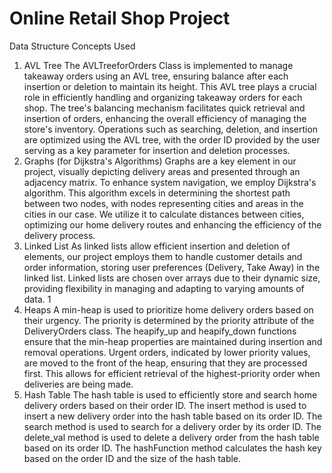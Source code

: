 # Online Retail Shop Project
 
Data Structure Concepts Used
1. AVL Tree
The AVLTreeforOrders Class is implemented to manage takeaway orders using an AVL tree, ensuring
balance after each insertion or deletion to maintain its height. This AVL tree plays a crucial role in
efficiently handling and organizing takeaway orders for each shop. The tree's balancing mechanism
facilitates quick retrieval and insertion of orders, enhancing the overall efficiency of managing the store's
inventory. Operations such as searching, deletion, and insertion are optimized using the AVL tree, with
the order ID provided by the user serving as a key parameter for insertion and deletion processes.
2. Graphs (for Dijkstra's Algorithms)
Graphs are a key element in our project, visually depicting delivery areas and presented through an
adjacency matrix. To enhance system navigation, we employ Dijkstra's algorithm. This algorithm excels
in determining the shortest path between two nodes, with nodes representing cities and areas in the cities
in our case. We utilize it to calculate distances between cities, optimizing our home delivery routes and
enhancing the efficiency of the delivery process.
3. Linked List
As linked lists allow efficient insertion and deletion of elements, our project employs them to handle
customer details and order information, storing user preferences (Delivery, Take Away) in the linked list.
Linked lists are chosen over arrays due to their dynamic size, providing flexibility in managing and
adapting to varying amounts of data.
1
4. Heaps
A min-heap is used to prioritize home delivery orders based on their urgency. The priority is determined
by the priority attribute of the DeliveryOrders class. The heapify_up and heapify_down functions ensure
that the min-heap properties are maintained during insertion and removal operations. Urgent orders,
indicated by lower priority values, are moved to the front of the heap, ensuring that they are processed
first. This allows for efficient retrieval of the highest-priority order when deliveries are being made.
5. Hash Table
The hash table is used to efficiently store and search home delivery orders based on their order ID. The
insert method is used to insert a new delivery order into the hash table based on its order ID. The search
method is used to search for a delivery order by its order ID. The delete_val method is used to delete a
delivery order from the hash table based on its order ID. The hashFunction method calculates the hash
key based on the order ID and the size of the hash table.
